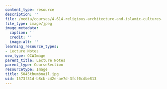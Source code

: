 ```yaml
---
content_type: resource
description: ''
file: /media/courses/4-614-religious-architecture-and-islamic-cultures-fall-2002/1573f31db8cbc42eae7d3fcf0cdbe813_5045thumbnail.jpg
file_type: image/jpeg
image_metadata:
  caption: ''
  credit: ''
  image-alt: ''
learning_resource_types:
- Lecture Notes
ocw_type: OCWImage
parent_title: Lecture Notes
parent_type: CourseSection
resourcetype: Image
title: 5045thumbnail.jpg
uid: 1573f31d-b8cb-c42e-ae7d-3fcf0cdbe813
---
```

